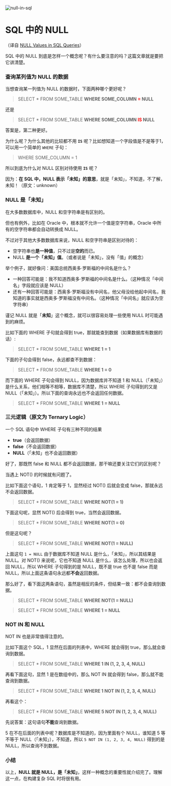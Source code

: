 ![null-in-sql](./images/null-in-sql.png)

SQL 中的 NULL
============

（译自 [NULL Values in SQL Queries](https://mitchum.blog/null-values-in-sql-queries/)）

SQL 中的 NULL 到底是怎样一个概念呢？有什么要注意的吗？这篇文章就是要把它讲清楚。

### 查询某列值为 NULL 的数据

当想查询某一列值为 NULL 的数据时，下面两种哪个更好呢？

> SELECT * FROM SOME_TABLE
> **WHERE SOME_COLUMN <span style="color:red">=</span> NULL**

还是

> SELECT * FROM SOME_TABLE
> **WHERE SOME_COLUMN <span style="color:red">IS</span> NULL**

答案是，第二种更好。

为什么呢？为什么其他的比较都不用 **`IS`** 呢？比如想知道一个字段值是不是等于1，可以用一个简单的 `WHERE` 子句：

> WHERE SOME_COLUMN = 1

所以到底为什么对 NULL 区别对待使用 **`IS`** 呢？

因为：**在 SQL 中，NULL 表示「未知」的意思**，就是「未知」，不知道，不了解，未知！（原文：unknown）

### NULL 是「未知」

在大多数数据库中，NULL 和空字符串是有区别的。

但也有例外，比如在 Oracle 中，根本就不允许一个值是空字符串，Oracle 中所有的空字符串都会自动转换成 NULL。

不过对于其他大多数数据库来说，NULL 和空字符串是区别对待的：
- 空字符串也**是一种值**，只不过是**空的**而已。
- NULL **是一个「未知」值**。（或者说是「未知」，没有「值」的概念）

举个例子，就好像问：美国总统西奥多·罗斯福的中间名是什么？
- 一种回答可能是：我不知道西奥多·罗斯福的中间名是什么。（这种情况「中间名」字段就应该是 NULL）
- 还有一种回答可能是：西奥多·罗斯福没有中间名，他父母没给他起中间名，我知道的事实就是西奥多·罗斯福没有中间名。（这种情况「中间名」就应该为空字符串）

谨记 NULL 就是「**未知**」这个概念，就可以很容易处理一些使用 NULL 时可能遇到的麻烦。

比如下面的 WHERE 子句就会得到 true，那就能查到数据（如果数据库有数据的话）:

> SELECT * FROM SOME_TABLE
> **WHERE 1 = 1**

下面的子句会得到 false，永远都查不到数据：

> SELECT * FROM SOME_TABLE
> **WHERE 1 = 0**

而下面的 WHERE 子句会得到 NULL，因为数据库并不知道 1 和 NULL（「未知」）是什么关系，他们相等不相等，数据库不清楚，所以 WHERE 子句得到的又是 NULL（「未知」）。所以下面的查询永远也不会返回任何数据。

> SELECT * FROM SOME_TABLE
> **WHERE 1 = NULL**

### 三元逻辑（原文为 Ternary Logic）

一个 SQL 语句中 WHERE 子句有三种不同的结果
- **true**（会返回数据）
- **false**（不会返回数据）
- **NULL**（「未知」也不会返回数据）

好了，那既然 false 和 NULL 都不会返回数据，那干嘛还要关注它们的区别呢？

当遇上 NOT() 的时候就有问题了。

比如下面这个语句，1 肯定等于 1，显然经过 NOT() 后就会变成 false，那就永远不会返回数据。

> SELECT * FROM SOME_TABLE
> **WHERE NOT(1 = 1)**

下面这句呢，显然 NOT() 后会得到 true，当然会返回数据。

> SELECT * FROM SOME_TABLE
> **WHERE NOT(1 = 0)**

但是这句呢？

> SELECT * FROM SOME_TABLE
> **WHERE NOT(1 = NULL)**

上面这句 `1 = NULL` 由于数据库不知道 NULL 是什么，「未知」，所以其结果是 NULL。对 NOT() 来说呢，它也不知道 NULL 是什么，该怎么处理，所以也会返回 NULL，所以 WHERE 子句得到的是 NULL，既不是 true 也不是 false 而是 NULL，所以上面这条语句永远都**不会**返回数据。

那么好了，看下面这两条语句，虽然是相反的条件，但结果一致：都不会查询到数据。

> SELECT * FROM SOME_TABLE
> **WHERE NOT(1 = NULL)**

> SELECT * FROM SOME_TABLE
> **WHERE 1 = NULL**

### NOT IN 和 NULL

NOT IN 也是非常值得注意的。

比如下面这个 SQL，1 显然在后面的列表中，WHERE 就会得到 true，那么就会查询到数据。

> SELECT * FROM SOME_TABLE
> **WHERE 1 IN (1, 2, 3, 4, NULL)**

再看下面这句，显然 1 是在数组中的，那么 NOT IN 就会得到 false，那么就不能查询到数据。

> SELECT * FROM SOME_TABLE
> **WHERE 1 NOT IN (1, 2, 3, 4, NULL)**

再看这个：

> SELECT * FROM SOME_TABLE
> **WHERE 5 NOT IN (1, 2, 3, 4, NULL)**

先说答案：这句语句**不能**查询到数据。

5 在不在后面的列表中呢？数据库是不知道的，因为里面有个 NULL，谁知道 5 等不等于 NULL（「未知」），不知道，所以 `5 NOT IN (1, 2, 3, 4, NULL)` 得到的是 NULL，所以查询不到数据。

### 小结

以上，**NULL 就是 NULL，是「未知」**，这样一种概念的重要性就介绍完了。理解这一点，在构建复杂 SQL 时将很有用。
